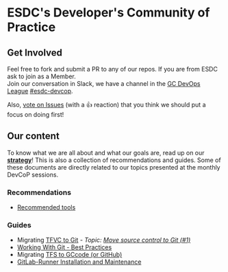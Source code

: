 # ESDC's Developer's Community of Practice

## Get Involved

Feel free to fork and submit a PR to any of our repos.
If you are from ESDC ask to join as a Member.  
Join our conversation in Slack, we have a channel in the [GC DevOps League](https://gcdevopsleague.slack.com) [#esdc-devcop](https://gcdevopsleague.slack.com/messages/CKS45C1ST/).  

Also, [vote on Issues](https://github.com/esdc-devcop/strategy/issues?q=is%3Aissue+is%3Aopen+sort%3Areactions-%2B1-desc) (with a :+1: reaction) that you think we should put a focus on doing first!

## Our content

To know what we are all about and what our goals are, read up on our **[strategy](./strategy.md)**!
This is also a collection of recommendations and guides. Some of these documents are directly related to our topics presented at the monthly DevCoP sessions.

### Recommendations

* [Recommended tools](/recommendation/tools.md)

### Guides

* Migrating [TFVC to Git](guides/tfvc-to-git.md) - _Topic: [Move source control to Git (#1)](https://github.com/esdc-devcop/strategy/issues/1)_
* [Working With Git - Best Practices](guides/working-with-git.md)
* Migrating [TFS to GCcode (or GitHub)](guides/tfs-to-gccode.md)
* [GitLab-Runner Installation and Maintenance](guides/gitlab-runner.md)
